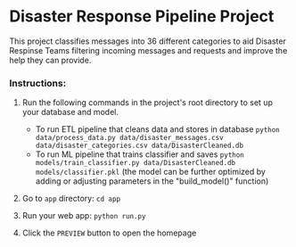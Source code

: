 # Disaster Response Pipeline Project

This project classifies messages into 36 different categories to aid Disaster Respinse Teams filtering incoming messages and requests and improve the help they can provide.

### Instructions:
1. Run the following commands in the project's root directory to set up your database and model.

    - To run ETL pipeline that cleans data and stores in database
        `python data/process_data.py data/disaster_messages.csv data/disaster_categories.csv data/DisasterCleaned.db`
    - To run ML pipeline that trains classifier and saves
        `python models/train_classifier.py data/DisasterCleaned.db models/classifier.pkl`
        (the model can be further optimized by adding or adjusting parameters in the "build_model()" function)

2. Go to `app` directory: `cd app`

3. Run your web app: `python run.py`

4. Click the `PREVIEW` button to open the homepage
